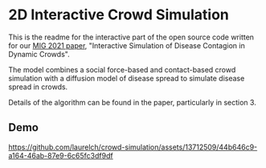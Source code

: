 # 2D Interactive Crowd Simulation

This is the readme for the interactive part of the open source code written for our [MIG 2021 paper](https://dl.acm.org/doi/10.1145/3487983.3488298), "Interactive Simulation of Disease Contagion in Dynamic Crowds".

The model combines a social force-based and contact-based crowd simulation with a diffusion model of disease spread to simulate disease spread in crowds.

Details of the algorithm can be found in the paper, particularly in section 3.

## Demo

https://github.com/laurelch/crowd-simulation/assets/13712509/44b646c9-a164-46ab-87e9-6c65fc3df9df
